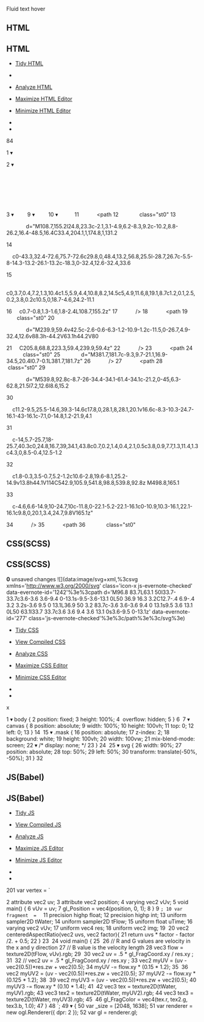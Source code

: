 Fluid text hover

## HTML

## HTML

- [Tidy HTML](https://codepen.io/robin-dela/pen/KKPYoBq#0)

-

- [Analyze HTML](https://codepen.io/robin-dela/pen/KKPYoBq#0)
- [Maximize HTML Editor](https://codepen.io/robin-dela/pen/KKPYoBq#0)
- [Minimize HTML Editor](https://codepen.io/robin-dela/pen/KKPYoBq#0)

-
-

84

1
▾
<div  class="mask">
2
▾

 <svg  version="1.1"  id="Layer_1"  xmlns="http://www.w3.org/2000/svg"  xmlns:xlink="http://www.w3.org/1999/xlink"  x="0px"  y="0px"  viewBox="0 0 1040 205.1"  style="enable-background:new 0 0 1040 205.1;"  xml:space="preserve">

3
▾
       <style  type="text/css">
4
▾
         .st0 {
5
           fill-rule: evenodd;
6
           clip-rule: evenodd;
7
        }
8
       </style>
9
▾
       <g>
10
▾
         <g>
11
           <path
12
             class="st0"
13

             d="M108.7,155.2l24.8,23.3c-2.1,3.1-4.9,6.2-8.3,9.2c-10.2,8.8-26.2,16.4-48.5,16.4C33.4,204.1,1,174.8,1,131.2

14

          c0-43.3,32.4-72.6,75.7-72.6c29.8,0,48.4,13.2,56.8,25.5l-28.7,26.7c-5.5-8-14.3-13.2-26.1-13.2c-18.3,0-32.4,12.6-32.4,33.6

15

          c0,3.7,0.4,7.2,1.3,10.4c1.5,5.9,4.4,10.8,8.2,14.5c5,4.9,11.6,8,19.1,8.7c1.2,0.1,2.5,0.2,3.8,0.2c10.5,0,18.7-4.6,24.2-11.1

16
          c0.7-0.8,1.3-1.6,1.8-2.4L108.7,155.2z"
17
           />
18
           <path
19
             class="st0"
20

             d="M239.9,59.4v42.5c-2.6-0.6-6.3-1.2-10.9-1.2c-11.5,0-26.7,4.9-32.4,12.6v88.3h-44.2V63.1h44.2V80

21
          C205.8,68.8,223.3,59.4,239.9,59.4z"
22
           />
23
           <path
24
             class="st0"
25
             d="M381.7,181.7c-9.3,9.7-21.1,16.9-34.5,20.4l0.7-0.1L381.7,181.7z"
26
           />
27
           <path
28
             class="st0"
29

             d="M539.8,92.8c-8.7-26-34.4-34.1-61.4-34.1c-21.2,0-45,6.3-62.8,21.5l7.2,12.6l8.6,15.2

30

          c11.2-9.5,25.5-14.6,39.3-14.6c17.8,0,28.1,8,28.1,20.1v16.6c-8.3-10.3-24.7-16.1-43-16.1c-7.1,0-14.8,1.2-21.9,4.1

31

          c-14,5.7-25.7,18-25.7,40.3c0,24.8,16.7,39,34.1,43.8c0.7,0.2,1.4,0.4,2.1,0.5c3.8,0.9,7.7,1.3,11.4,1.3c4.3,0,8.5-0.4,12.5-1.2

32

          c1.8-0.3,3.5-0.7,5.2-1.2c10.6-2.8,19.6-8.1,25.2-14.9v13.8h44.1V114C542.9,105.9,541.8,98.8,539.8,92.8z M498.8,165.1

33

          c-4.6,6.6-14.9,10-24.7,10c-11.8,0-22.1-5.2-22.1-16.1c0-10.9,10.3-16.1,22.1-16.1c9.8,0,20.1,3.4,24.7,9.8V165.1z"

34
           />
35
           <path
36
             class="st0"

## CSS(SCSS)

## CSS(SCSS)

**0** unsaved changes ![](data:image/svg+xml,%3csvg xmlns='http://www.w3.org/2000/svg' class='icon-x js-evernote-checked' data-evernote-id='1242'%3e%3cpath d='M96.8 83.7L63.1 50l33.7-33.7c3.6-3.6 3.6-9.4 0-13.1s-9.5-3.6-13.1 0L50 36.9 16.3 3.2C12.7-.4 6.9-.4 3.2 3.2s-3.6 9.5 0 13.1L36.9 50 3.2 83.7c-3.6 3.6-3.6 9.4 0 13.1s9.5 3.6 13.1 0L50 63.1l33.7 33.7c3.6 3.6 9.4 3.6 13.1 0s3.6-9.5 0-13.1z' data-evernote-id='277' class='js-evernote-checked'%3e%3c/path%3e%3c/svg%3e)

- [Tidy CSS](https://codepen.io/robin-dela/pen/KKPYoBq#0)
- [View Compiled CSS](https://codepen.io/robin-dela/pen/KKPYoBq#0)
- [Analyze CSS](https://codepen.io/robin-dela/pen/KKPYoBq#0)
- [Maximize CSS Editor](https://codepen.io/robin-dela/pen/KKPYoBq#0)
- [Minimize CSS Editor](https://codepen.io/robin-dela/pen/KKPYoBq#0)

-
-

​x

1
▾
body {
2
 position: fixed;
3
 height: 100%;
4
 overflow: hidden;
5
}
6
​
7
▾
canvas {
8
 position: absolute;
9
 width: 100%;
10
 height: 100vh;
11
 top: 0;
12
 left: 0;
13
}
14
​
15
▾
.mask {
16
 position: absolute;
17
 z-index: 2;
18
 background: white;
19
 height: 100vh;
20
 width: 100vw;
21
 mix-blend-mode: screen;
22
▾
 /* display: none; */
23
}
24
​
25
▾
svg {
26
 width: 90%;
27
 position: absolute;
28
 top: 50%;
29
 left: 50%;
30
 transform: translate(-50%, -50%);
31
}
32
​

## JS(Babel)

## JS(Babel)

- [Tidy JS](https://codepen.io/robin-dela/pen/KKPYoBq#0)
- [View Compiled JS](https://codepen.io/robin-dela/pen/KKPYoBq#0)
- [Analyze JS](https://codepen.io/robin-dela/pen/KKPYoBq#0)
- [Maximize JS Editor](https://codepen.io/robin-dela/pen/KKPYoBq#0)
- [Minimize JS Editor](https://codepen.io/robin-dela/pen/KKPYoBq#0)

-
-

201
var  vertex  =  `

2
   attribute vec2 uv;
3
   attribute vec2 position;
4
   varying vec2 vUv;
5
   void main() {
6
       vUv = uv;
7
       gl_Position = vec4(position, 0, 1);
8
   }
9
`;
10
var  fragment  =  `
11
   precision highp float;
12
   precision highp int;
13
   uniform sampler2D tWater;
14
   uniform sampler2D tFlow;
15
   uniform float uTime;
16
   varying vec2 vUv;
17
   uniform vec4 res;
18
   uniform vec2 img;
19
​
20
   vec2 centeredAspectRatio(vec2 uvs, vec2 factor){
21
       return uvs * factor - factor /2. + 0.5;
22
   }
23
​
24
   void main() {
25
​
26
     // R and G values are velocity in the x and y direction
27
     // B value is the velocity length
28
     vec3 flow = texture2D(tFlow, vUv).rgb;
29
​
30
     vec2 uv = .5 * gl_FragCoord.xy / res.xy ;
31
​
32
     // vec2 uv = .5 * gl_FragCoord.xy / res.xy ;
33
     vec2 myUV = (uv - vec2(0.5))*res.zw + vec2(0.5);
34
     myUV -= flow.xy * (0.15 * 1.2);
35
​
36
     vec2 myUV2 = (uv - vec2(0.5))*res.zw + vec2(0.5);
37
     myUV2 -= flow.xy * (0.125 * 1.2);
38
​
39
     vec2 myUV3 = (uv - vec2(0.5))*res.zw + vec2(0.5);
40
     myUV3 -= flow.xy * (0.10 * 1.4);
41
​
42
     vec3 tex = texture2D(tWater, myUV).rgb;
43
     vec3 tex2 = texture2D(tWater, myUV2).rgb;
44
     vec3 tex3 = texture2D(tWater, myUV3).rgb;
45
​
46
     gl_FragColor = vec4(tex.r, tex2.g, tex3.b, 1.0);
47
   }
48
`;
49
▾
{
50
 var  _size  = [2048, 1638];
51
 var  renderer  =  new  ogl.Renderer({ dpr: 2 });
52
 var  gl  =  renderer.gl;